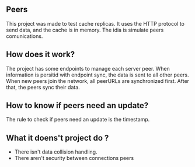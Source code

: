 ## Peers

This project was made to test cache replicas. It uses the HTTP protocol to send data, and the cache is in memory. The idia is simulate peers comunications.

## How does it work?

The project has some endpoints to manage each server peer. When information is persitid with endpoint sync, the data is sent to all other peers.
When new peers join the network, all peerURLs are synchronized first. After that, the peers sync their data.

## How to know if peers need an update?

The rule to check if peers need an update is the timestamp.


## What it doens't project do ?

- There isn't data collision handling.
- There aren't   security between connections peers
